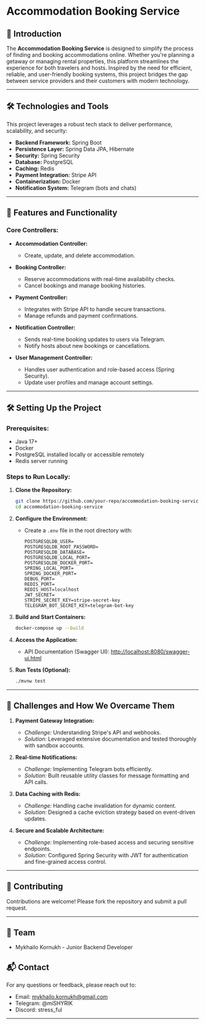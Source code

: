 
# Accommodation Booking Service  

## 🌟 Introduction  
The **Accommodation Booking Service** is designed to simplify the process of finding and booking accommodations online. Whether you're planning a getaway or managing rental properties, this platform streamlines the experience for both travelers and hosts. Inspired by the need for efficient, reliable, and user-friendly booking systems, this project bridges the gap between service providers and their customers with modern technology.  

---

## 🛠️ Technologies and Tools  

This project leverages a robust tech stack to deliver performance, scalability, and security:  
- **Backend Framework:** Spring Boot  
- **Persistence Layer:** Spring Data JPA, Hibernate  
- **Security:** Spring Security  
- **Database:** PostgreSQL  
- **Caching:** Redis  
- **Payment Integration:** Stripe API  
- **Containerization:** Docker  
- **Notification System:** Telegram (bots and chats)  

---

## 🚀 Features and Functionality  

### Core Controllers:  
- **Accommodation Controller:**  
  - Create, update, and delete accommodation.   

- **Booking Controller:**  
  - Reserve accommodations with real-time availability checks.  
  - Cancel bookings and manage booking histories.  

- **Payment Controller:**  
  - Integrates with Stripe API to handle secure transactions.  
  - Manage refunds and payment confirmations.  

- **Notification Controller:**  
  - Sends real-time booking updates to users via Telegram.  
  - Notify hosts about new bookings or cancellations.  

- **User Management Controller:**  
  - Handles user authentication and role-based access (Spring Security).  
  - Update user profiles and manage account settings.  

---

## 🛠️ Setting Up the Project  

### Prerequisites:  
- Java 17+  
- Docker  
- PostgreSQL installed locally or accessible remotely  
- Redis server running  

### Steps to Run Locally:  
1. **Clone the Repository:**  
   ```bash  
   git clone https://github.com/your-repo/accommodation-booking-service.git  
   cd accommodation-booking-service  
   ```  

2. **Configure the Environment:**  
   - Create a `.env` file in the root directory with:  
     ```dotenv  
     POSTGRESQLDB_USER=
     POSTGRESQLDB_ROOT_PASSWORD=
     POSTGRESQLDB_DATABASE=
     POSTGRESQLDB_LOCAL_PORT=
     POSTGRESQLDB_DOCKER_PORT=
     SPRING_LOCAL_PORT=
     SPRING_DOCKER_PORT=
     DEBUG_PORT=
     REDIS_PORT=
     REDIS_HOST=localhost
     JWT_SECRET=
     STRIPE_SECRET_KEY=stripe-secret-key
     TELEGRAM_BOT_SECRET_KEY=telegram-bot-key
     ```  

3. **Build and Start Containers:**  
   ```bash  
   docker-compose up --build  
   ```  

4. **Access the Application:**  
   - API Documentation (Swagger UI): [http://localhost:8080/swagger-ui.html](http://localhost:8080/swagger-ui.html)  

5. **Run Tests (Optional):**  
   ```bash  
   ./mvnw test  
   ```  

---

## 🎯 Challenges and How We Overcame Them  

1. **Payment Gateway Integration:**  
   - *Challenge:* Understanding Stripe's API and webhooks.  
   - *Solution:* Leveraged extensive documentation and tested thoroughly with sandbox accounts.  

2. **Real-time Notifications:**  
   - *Challenge:* Implementing Telegram bots efficiently.  
   - *Solution:* Built reusable utility classes for message formatting and API calls.  

3. **Data Caching with Redis:**  
   - *Challenge:* Handling cache invalidation for dynamic content.  
   - *Solution:* Designed a cache eviction strategy based on event-driven updates.  

4. **Secure and Scalable Architecture:**  
   - *Challenge:* Implementing role-based access and securing sensitive endpoints.  
   - *Solution:* Configured Spring Security with JWT for authentication and fine-grained access control.  

---

## 🤝 Contributing  

Contributions are welcome! Please fork the repository and submit a pull request.  

---
## 👥 Team
- Mykhailo Kornukh - Junior Backend Developer

## 📬 Contact
For any questions or feedback, please reach out to:
- Email: mykhailo.kornukh@gmail.com
- Telegram: @miSHYRIK
- Discord: stress_ful
---
